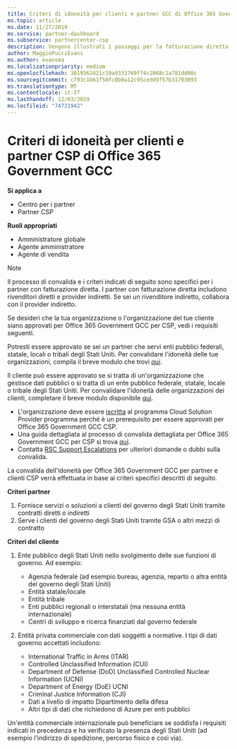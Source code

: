 ```yaml
---
title: Criteri di idoneità per clienti e partner GCC di Office 365 Government | Centro per i partner
ms.topic: article
ms.date: 11/27/2019
ms.service: partner-dashboard
ms.subservice: partnercenter-csp
description: Vengono illustrati i passaggi per la fatturazione diretta dei partner (rivenditori diretti, provider indiretti) per convalidare i partner e i clienti per Office 365 Government GCC per CSP.
author: MaggiePucciEvans
ms.author: evansma
ms.localizationpriority: medium
ms.openlocfilehash: 3819362421c19a9331760ff4c2068c1a781dd00c
ms.sourcegitcommit: c793c1b61f50fc0b0a12c95cedd9f57b31703093
ms.translationtype: MT
ms.contentlocale: it-IT
ms.lasthandoff: 12/03/2019
ms.locfileid: "74721942"
---
```

# <a name="office-365-government-gcc-for-csp-partner-and-customer-eligibility-criteria"></a>Criteri di idoneità per clienti e partner CSP di Office 365 Government GCC

**Si applica a**

-  Centro per i partner
-  Partner CSP

**Ruoli appropriati**

- Amministratore globale
- Agente amministratore
- Agente di vendita

>[!NOTE]
>Il processo di convalida e i criteri indicati di seguito sono specifici per i partner con fatturazione diretta. I partner con fatturazione diretta includono rivenditori diretti e provider indiretti.  Se sei un rivenditore indiretto, collabora con il provider indiretto.

Se desideri che la tua organizzazione o l'organizzazione del tue cliente siano approvati per Office 365 Government GCC per CSP, vedi i requisiti seguenti.

Potresti essere approvato se sei un partner che servi enti pubblici federali, statale, locali o tribali degli Stati Uniti. Per convalidare l'idoneità delle tue organizzazioni, compila il breve modulo che trovi [qui](https://products.office.com/government/eligibility-validation?ReqType=CSPPartner).

Il cliente può essere approvato se si tratta di un'organizzazione che gestisce dati pubblici o si tratta di un ente pubblico federale, statale, locale o tribale degli Stati Uniti. Per convalidare l'idoneità delle organizzazioni dei clienti, completare il breve modulo disponibile [qui](https://products.office.com/government/eligibility-validation?ReqType=CSPCustomer). 

-   L'organizzazione deve essere [iscritta](https://partnercenter.microsoft.com/partner/cloud-solution-provider) al programma Cloud Solution Provider programma perché è un prerequisito per essere approvati per Office 365 Government GCC CSP.
-   Una guida dettagliata al processo di convalida dettagliata per Office 365 Government GCC per CSP si trova [qui](https://go.microsoft.com/fwlink/?linkid=2007323).
-   Contatta [RSC Support Escalations](mailto:usgcce@microsoft.com) per ulteriori domande o dubbi sulla convalida.

La convalida dell'idoneità per Office 365 Government GCC per partner e clienti CSP verrà effettuata in base ai criteri specifici descritti di seguito.

**Criteri partner**
1.  Fornisce servizi o soluzioni a clienti del governo degli Stati Uniti tramite contratti diretti o indiretti
2.  Serve i clienti del governo degli Stati Uniti tramite GSA o altri mezzi di contratto

**Criteri del cliente**
1.  Ente pubblico degli Stati Uniti nello svolgimento delle sue funzioni di governo. Ad esempio:
 
    -  Agenzia federale (ad esempio bureau, agenzia, reparto o altra entità del governo degli Stati Uniti)
    -   Entità statale/locale 
    -   Entità tribale
    -   Enti pubblici regionali o interstatali (ma nessuna entità internazionale)
    -   Centri di sviluppo e ricerca finanziati dal governo federale

2.  Entità privata commerciale con dati soggetti a normative. I tipi di dati governo accettati includono: 
    -   International Traffic in Arms (ITAR)
    -   Controlled Unclassified Information (CUI)
    -   Department of Defense (DoD) Unclassified Controlled Nuclear Information (UCNI)
    -   Department of Energy (DoE) UCNI
    -   Criminal Justice Information (CJI)
    -   Dati a livello di impatto Dipartimento della difesa
    -   Altri tipi di dati che richiedono di Azure per enti pubblici

Un'entità commerciale internazionale può beneficiare se soddisfa i requisiti indicati in precedenza e ha verificato la presenza degli Stati Uniti (ad esempio l'indirizzo di spedizione, percorso fisico e così via).

